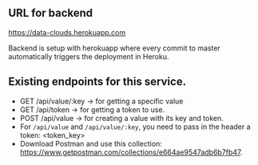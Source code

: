 ## URL for backend

https://data-clouds.herokuapp.com

Backend is setup with herokuapp where every commit to master automatically triggers the deployment in Heroku.

## Existing endpoints for this service.
- GET /api/value/:key -> for getting a specific value
- GET /api/token -> for getting a token to use.
- POST /api/value -> for creating a value with its key and token.
- For `/api/value` and `/api/value/:key`, you need to pass in the header a token: <token_key> 
- Download Postman and use this collection: https://www.getpostman.com/collections/e664ae9547adb6b7fb47.
